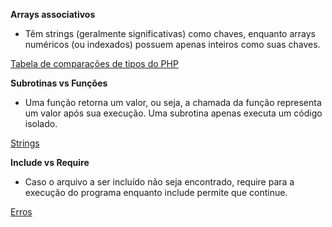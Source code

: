 **Arrays associativos** 
- Têm strings (geralmente significativas) como chaves, enquanto arrays numéricos (ou indexados) possuem apenas inteiros como suas chaves.

[Tabela de comparações de tipos do PHP](https://www.php.net/manual/pt_BR/types.comparisons.php)

**Subrotinas vs Funções**
- Uma função retorna um valor, ou seja, a chamada da função representa um valor após sua execução. Uma subrotina apenas executa um código isolado.

[Strings](https://www.php.net/manual/en/language.types.string.php)

**Include vs Require**
- Caso o arquivo a ser incluído não seja encontrado, require para a execução do programa enquanto include permite que continue.

[Erros](https://www.php.net/manual/en/errorfunc.constants.php)